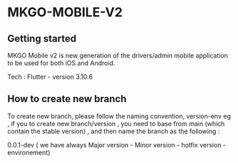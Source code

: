 # MKGO-MOBILE-V2



## Getting started

MKGO Mobile v2 is new generation of the drivers/admin mobile application to be used for both iOS and Android.

Tech : Flutter - version 3.10.6

## How to create new branch

To create new branch, please follow the naming convention, version-env 
eg , if you to create new branch/version , you need to base from main (which contain the stable version) , and then name the branch as the following : 

0.0.1-dev ( we have always Major version - Minor version - hotfix version - environement)
